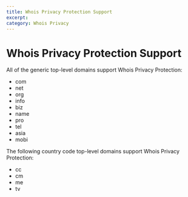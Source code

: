 ```yaml
---
title: Whois Privacy Protection Support
excerpt: 
category: Whois Privacy
---
```


# Whois Privacy Protection Support

All of the generic top-level domains support Whois Privacy Protection:

- com
- net
- org
- info
- biz
- name
- pro
- tel
- asia
- mobi

The following country code top-level domains support Whois Privacy Protection:

- cc
- cm
- me
- tv

